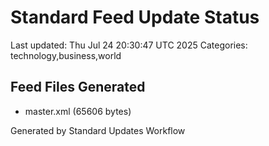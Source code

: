 # Standard Feed Update Status
Last updated: Thu Jul 24 20:30:47 UTC 2025
Categories: technology,business,world

## Feed Files Generated
- master.xml (65606 bytes)

Generated by Standard Updates Workflow
